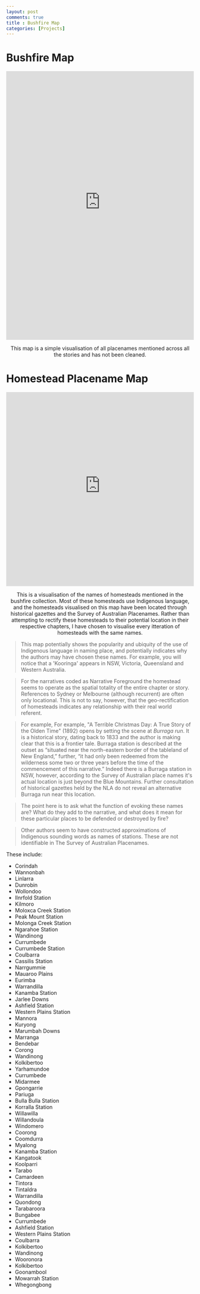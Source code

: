 ```yaml
---
layout: post
comments: true
title : Bushfire Map
categories: [Projects]
---
```


# Bushfire Map
<p style="text-align: center;"><iframe width="100%" height="720" frameborder="0" src="https://finnoscarmorgan.carto.com/builder/4d12d870-7ca4-42c5-8df7-766ce06dd159/embed" allowfullscreen webkitallowfullscreen mozallowfullscreen oallowfullscreen msallowfullscreen></iframe>

<p style="text-align: center;"> This map is a simple visualisation of all placenames mentioned across all the stories and has not been cleaned. </p> 

# Homestead Placename Map
<p style="text-align: center;"><iframe width="100%" height="520" frameborder="0" src="https://finnoscarmorgan.carto.com/builder/270eb76c-37cd-4ce9-9c59-2a0f2b85d28e/embed" allowfullscreen webkitallowfullscreen mozallowfullscreen oallowfullscreen msallowfullscreen></iframe></p>

<p style="text-align: center;"> This is a visualisation of the names of homesteads mentioned in the bushfire collection. Most of these homesteads use Indigenous language, and the homesteads visualised on this map have been located through historical gazettes and the Survey of Australian Placenames. Rather than attempting to rectify these homesteads to their potential location in their respective chapters, I have chosen to visualise every itteration of homesteads with the same names.

> This map potentially shows the popularity and ubiquity of the use of Indigenous language in naming place, and potentially indicates why the authors may have chosen these names. For example, you will notice that a 'Kooringa' appears in NSW, Victoria, Queensland and Western Australia.
 
> For the narratives coded as Narrative Foreground the homestead seems to operate as the spatial totality of the entire chapter or story. References to Sydney or Melbourne (although recurrent) are often only locational.  This is not to say, however, that the geo-rectification of homesteads indicates any relationship with their real world referent.

> For example,  For example, "A Terrible Christmas Day: A True Story of the Olden Time" (1892) opens by setting the scene at *Burraga run*.  It is a historical story, dating back to 1833 and the author is making clear that this is a frontier tale.  Burraga station is described at the outset as “situated near the north-eastern border of the tableland of New England,” further, “it had only been redeemed from the wilderness some two or three years before the time of the commencement of this narrative.” Indeed there is a Burraga station in NSW, however, according to the Survey of Australian place names it's actual location is just beyond the Blue Mountains. Further consultation of historical gazettes held by the NLA do not reveal an alternative Burraga run near this location.

> The point here is to ask what the function of evoking these names are? What do they add to the narrative, and what does it mean for these particular places to be defended or destroyed by fire?

> Other authors seem to have constructed approximations of Indigenous sounding words as names of stations. These are not identifiable in The Survey of Australian Placenames.</p> 

These include:
- Corindah
- Wannonbah
- Linlarra
- Dunrobin
- Wollondoo
- Ilnrfold Station
- Kilmoro
- Moloxca Creek Station
- Peak Mount Station
- Molonga Creek Station
- Ngarahoe Station
- Wandinong
- Currumbede
- Currumbede Station
- Coulbarra
- Cassilis Station
- Narrgummie
- Mauaroo Plains
- Eurimba
- Warrandilla
- Kanamba Station
- Jarlee Downs
- Ashfield Station
- Western Plains Station
- Mannora
- Kuryong
- Marumbah Downs
- Marranga
- Bendebar
- Corong
- Wandinong
- Kolkibertoo
- Yarhamundoe
- Currumbede
- Midarmee
- Gpongarrie
- Pariuga
- Bulla Bulla Station
- Korralla Station
- Willawilla
- Willandoula
- Windomero
- Coorong
- Coomdurra
- Myalong
- Kanamba Station
- Kangatook
- Koolparri
- Tarabo
- Camardeen
- Tintora
- Tintaldra
- Warrandilla
- Quondong
- Tarabaroora
- Bungabee
- Currumbede
- Ashfield Station
- Western Plains Station
- Coulbarra
- Kolkibertoo
- Wandinong
- Wooronora
- Kolkibertoo
- Goonambool
- Mowarrah Station
- Whegongbong </p>

